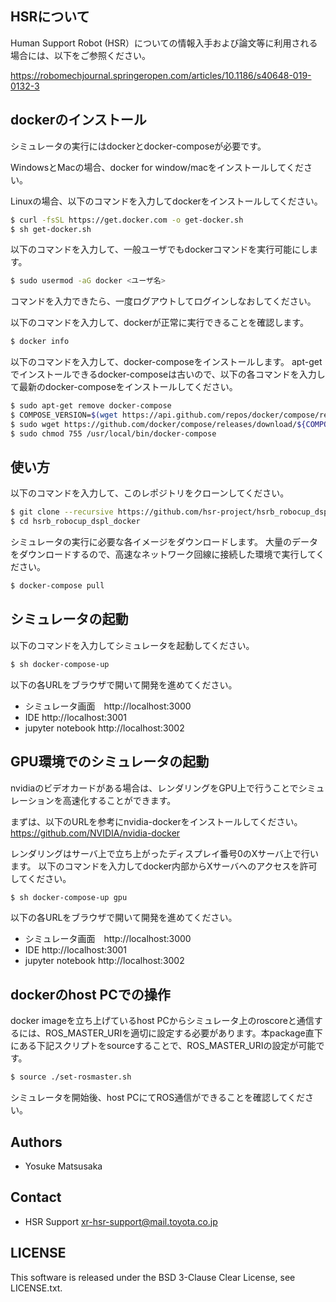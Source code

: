HSRについて
-------------------

Human Support Robot (HSR）についての情報入手および論文等に利用される場合には、以下をご参照ください。

https://robomechjournal.springeropen.com/articles/10.1186/s40648-019-0132-3

dockerのインストール
-------------------

シミュレータの実行にはdockerとdocker-composeが必要です。

WindowsとMacの場合、docker for window/macをインストールしてください。

Linuxの場合、以下のコマンドを入力してdockerをインストールしてください。

```sh
$ curl -fsSL https://get.docker.com -o get-docker.sh
$ sh get-docker.sh
```

以下のコマンドを入力して、一般ユーザでもdockerコマンドを実行可能にします。

```sh
$ sudo usermod -aG docker <ユーザ名>
```

コマンドを入力できたら、一度ログアウトしてログインしなおしてください。

以下のコマンドを入力して、dockerが正常に実行できることを確認します。

```sh
$ docker info
```

以下のコマンドを入力して、docker-composeをインストールします。
apt-getでインストールできるdocker-composeは古いので、以下の各コマンドを入力して最新のdocker-composeをインストールしてください。

```sh
$ sudo apt-get remove docker-compose
$ COMPOSE_VERSION=$(wget https://api.github.com/repos/docker/compose/releases/latest -O - | grep 'tag_name' | cut -d\" -f4)
$ sudo wget https://github.com/docker/compose/releases/download/${COMPOSE_VERSION}/docker-compose-`uname -s`-`uname -m` -O /usr/local/bin/docker-compose
$ sudo chmod 755 /usr/local/bin/docker-compose
```

使い方
-----

以下のコマンドを入力して、このレポジトリをクローンしてください。

```sh
$ git clone --recursive https://github.com/hsr-project/hsrb_robocup_dspl_docker.git
$ cd hsrb_robocup_dspl_docker
```

シミュレータの実行に必要な各イメージをダウンロードします。
大量のデータをダウンロードするので、高速なネットワーク回線に接続した環境で実行してください。

```sh
$ docker-compose pull
```

シミュレータの起動
---------------

以下のコマンドを入力してシミュレータを起動してください。

```sh
$ sh docker-compose-up
```

以下の各URLをブラウザで開いて開発を進めてください。

- シミュレータ画面　http://localhost:3000
- IDE http://localhost:3001
- jupyter notebook http://localhost:3002

GPU環境でのシミュレータの起動
-------------------------

nvidiaのビデオカードがある場合は、レンダリングをGPU上で行うことでシミュレーションを高速化することができます。

まずは、以下のURLを参考にnvidia-dockerをインストールしてください。
https://github.com/NVIDIA/nvidia-docker

レンダリングはサーバ上で立ち上がったディスプレイ番号0のXサーバ上で行います。
以下のコマンドを入力してdocker内部からXサーバへのアクセスを許可してください。

```sh
$ sh docker-compose-up gpu
```

以下の各URLをブラウザで開いて開発を進めてください。

- シミュレータ画面　http://localhost:3000
- IDE http://localhost:3001
- jupyter notebook http://localhost:3002

dockerのhost PCでの操作
---------------

docker imageを立ち上げているhost PCからシミュレータ上のroscoreと通信するには、ROS_MASTER_URIを適切に設定する必要があります。本package直下にある下記スクリプトをsourceすることで、ROS_MASTER_URIの設定が可能です。
```sh
$ source ./set-rosmaster.sh
```
シミュレータを開始後、host PCにてROS通信ができることを確認してください。

Authors
---------------
 * Yosuke Matsusaka

Contact
---------------
 * HSR Support <xr-hsr-support@mail.toyota.co.jp>

LICENSE
---------------
This software is released under the BSD 3-Clause Clear License, see LICENSE.txt.
